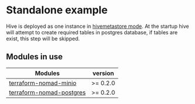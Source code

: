 # Standalone example
Hive is deployed as one instance in [hivemetastore mode](../../docker/bin/hivemetastore).
At the startup hive will attempt to create required tables in postgres database, if tables are exist, this step will be skipped.

## Modules in use

| Modules | version   |
| ------------- |:-------------:|
| [terraform-nomad-minio](https://github.com/fredrikhgrelland/terraform-nomad-minio) | \>= 0.2.0 |
| [terraform-nomad-postgres](https://github.com/fredrikhgrelland/terraform-nomad-postgres) | \>= 0.2.0 |
